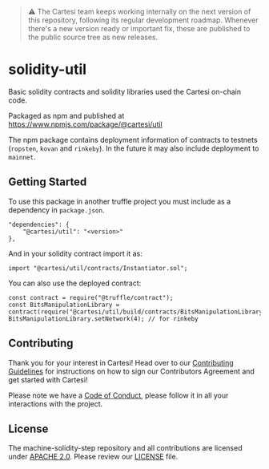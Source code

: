 > :warning: The Cartesi team keeps working internally on the next version of this repository, following its regular development roadmap. Whenever there's a new version ready or important fix, these are published to the public source tree as new releases.

# solidity-util

Basic solidity contracts and solidity libraries used the Cartesi on-chain code.

Packaged as npm and published at https://www.npmjs.com/package/@cartesi/util

The npm package contains deployment information of contracts to testnets (`ropsten`, `kovan` and `rinkeby`).
In the future it may also include deployment to `mainnet`.

## Getting Started

To use this package in another truffle project you must include as a dependency in `package.json`.

    "dependencies": {
        "@cartesi/util": "<version>"
    },

And in your solidity contract import it as:

    import "@cartesi/util/contracts/Instantiator.sol";

You can also use the deployed contract:

    const contract = require("@truffle/contract");
    const BitsManipulationLibrary = contract(require("@cartesi/util/build/contracts/BitsManipulationLibrary.json"));
    BitsManipulationLibrary.setNetwork(4); // for rinkeby

## Contributing

Thank you for your interest in Cartesi! Head over to our [Contributing Guidelines](CONTRIBUTING.md) for instructions on how to sign our Contributors Agreement and get started with Cartesi!

Please note we have a [Code of Conduct](CODE_OF_CONDUCT.md), please follow it in all your interactions with the project.

## License
The machine-solidity-step repository and all contributions are licensed under
[APACHE 2.0](https://www.apache.org/licenses/LICENSE-2.0). Please review our [LICENSE](LICENSE) file.
